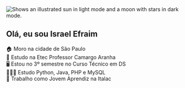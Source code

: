 <picture>
  <img alt="Shows an illustrated sun in light mode and a moon with stars in dark mode." src="https://media2.dev.to/dynamic/image/width=1000,height=420,fit=cover,gravity=auto,format=auto/https%3A%2F%2Fdev-to-uploads.s3.amazonaws.com%2Fuploads%2Farticles%2Fdchwr1s3cywfo5yaul0e.png">
</picture>

## Olá, eu sou Israel Efraim

🏠 Moro na cidade de São Paulo  
🏫 Estudo na Etec Professor Camargo Aranha  
🖥️ Estou no 3º semestre no Curso Técnico em DS  
🧑🏻‍💻 Estudo Python, Java, PHP e MySQL  
🥛 Trabalho como Jovem Aprendiz na Italac

<!---
israellefraim/israellefraim is a ✨ special ✨ repository because its `README.md` (this file) appears on your GitHub profile.
You can click the Preview link to take a look at your changes.
--->

